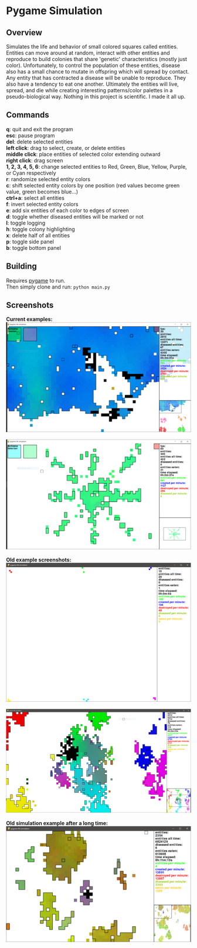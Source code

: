 <h1>Pygame Simulation</h1>

<h2>Overview</h2>

<p>
Simulates the life and behavior of small colored squares called entities. Entities can move around at random, interact with other entities and reproduce to build colonies that share 'genetic' characteristics (mostly just color). Unfortunately, to control the population of these entities, disease also has a small chance to mutate in offspring which will spread by contact. Any entity that has contracted a disease will be unable to reproduce. They also have a tendency to eat one another. Ultimately the entities will live, spread, and die while creating interesting patterns/color palettes in a pseudo-biological way. Nothing in this project is scientific. I made it all up.
</p>

<h2>Commands</h2>

<b>q</b>: quit and exit the program</br>
<b>esc</b>: pause program</br>
<b>del</b>: delete selected entities</br>
<b>left click</b>: drag to select, create, or delete entities</br>
<b>middle click</b>: place entities of selected color extending outward</br>
<b>right click</b>: drag screen</br>
<b>1, 2, 3, 4, 5, 6</b>: change selected entities to Red, Green, Blue, Yellow, Purple, or Cyan respectively</br>
<b>r</b>: randomize selected entity colors</br>
<b>c</b>: shift selected entity colors by one position (red values become green value, green becomes blue...)</br>
<b>ctrl+a</b>: select all entities</br>
<b>f</b>: invert selected entity colors</br>
<b>e</b>: add six entities of each color to edges of screen</br>
<b>d</b>: toggle whether diseased entities will be marked or not</br>
<b>l</b>: toggle logging</br>
<b>h</b>: toggle colony highlighting</br>
<b>x</b>: delete half of all entities</br>
<b>p</b>: toggle side panel</br>
<b>b</b>: toggle bottom panel</br>

<h2>Building</h2>
Requires <a href="https://www.pygame.org/wiki/GettingStarted" target="_blank">pygame</a> to run.</br>
Then simply clone and run:
<code>python main.py</code>

<h2>Screenshots</h2>

<b>Current examples:</b></br>
<img src="./imgs/current.PNG"/></br>
</br>
<img src="./imgs/current1.PNG"/></br>
</br>
<b>Old example screenshots:</b></br>
<img src="./imgs/exampleOLD.PNG"/></br>
</br>
<img src="./imgs/example2OLD.PNG"/></br>
</br>
<b>Old simulation example after a long time:</b></br>
<img src="./imgs/exampleLONG_OLD.PNG"/></br>
